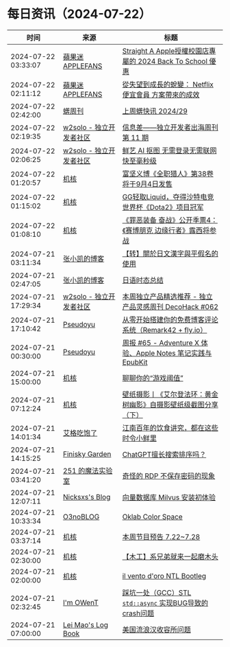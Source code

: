 ﻿# 每日资讯（2024-07-22）

|时间|来源|标题|
|---|---|---|
|2024-07-22 03:33:07|[蘋果迷 APPLEFANS](https://applefans.today/feed/)|[Straight A Apple授權校園店專屬的 2024 Back To School 優惠](https://applefans.today/2024-07-straight-a-bts-event/)|
|2024-07-22 02:11:12|[蘋果迷 APPLEFANS](https://applefans.today/feed/)|[從失望到成長的蛻變： Netflix 便宜會員 方案帶來的成效](https://applefans.today/2024-07-netflix-global-subscriber-increase-ads/)|
|2024-07-22 02:42:00|[蠎周刊](https://weekly.pychina.org/feeds/all.atom.xml)|[上周蠎快讯 2024/29](https://weekly.pychina.org/pyrecap/pyrw-2429.html)|
|2024-07-22 02:19:35|[w2solo - 独立开发者社区](https://w2solo.com/topics/feed)|[信息差——独立开发者出海周刊 第 11 期](https://w2solo.com/topics/4788)|
|2024-07-22 02:06:25|[w2solo - 独立开发者社区](https://w2solo.com/topics/feed)|[鲜艺 AI 抠图 无需登录无需联网快至毫秒级](https://w2solo.com/topics/4787)|
|2024-07-22 01:20:57|[机核](https://www.gcores.com/rss)|[富坚义博《全职猎人》第38卷将于9月4日发售](https://www.gcores.com/articles/185398)|
|2024-07-22 01:15:02|[机核](https://www.gcores.com/rss)|[GG轻取Liquid，夺得沙特电竞世界杯《Dota2》项目冠军](https://www.gcores.com/articles/185397)|
|2024-07-22 01:08:10|[机核](https://www.gcores.com/rss)|[《罪恶装备 奋战》公开季票4：《赛博朋克 边缘行者》露西将参战](https://www.gcores.com/articles/185396)|
|2024-07-21 03:11:34|[张小凯的博客](https://jasonkayzk.github.io/atom.xml)|[【转】關於日文漢字與平假名的使用](https://jasonkayzk.github.io/2024/07/21/%E3%80%90%E8%BD%AC%E3%80%91%E9%97%9C%E6%96%BC%E6%97%A5%E6%96%87%E6%BC%A2%E5%AD%97%E8%88%87%E5%B9%B3%E5%81%87%E5%90%8D%E7%9A%84%E4%BD%BF%E7%94%A8/)|
|2024-07-21 02:47:05|[张小凯的博客](https://jasonkayzk.github.io/atom.xml)|[日语时态总结](https://jasonkayzk.github.io/2024/07/21/%E6%97%A5%E8%AF%AD%E6%97%B6%E6%80%81%E6%80%BB%E7%BB%93/)|
|2024-07-21 17:29:34|[w2solo - 独立开发者社区](https://w2solo.com/topics/feed)|[本周独立产品精选推荐 - 独立产品灵感周刊 DecoHack #062](https://w2solo.com/topics/4786)|
|2024-07-21 17:10:42|[Pseudoyu](https://www.pseudoyu.com/zh/index.xml)|[从零开始搭建你的免费博客评论系统（Remark42 + fly.io）](https://www.pseudoyu.com/zh/2024/07/22/free_commenting_system_using_remark42_and_flyio/)|
|2024-07-21 00:30:00|[Pseudoyu](https://www.pseudoyu.com/zh/index.xml)|[周报 #65 - Adventure X 体验、Apple Notes 笔记实践与 EpubKit](https://www.pseudoyu.com/zh/2024/07/21/weekly_review_20240721/)|
|2024-07-21 15:00:00|[机核](https://www.gcores.com/rss)|[聊聊你的“游戏阈值”](https://www.gcores.com/radios/185263)|
|2024-07-21 07:12:24|[机核](https://www.gcores.com/rss)|[壁纸摄影丨《艾尔登法环：黄金树幽影》自摄影壁纸级截图分享（下）](https://www.gcores.com/articles/185182)|
|2024-07-21 14:01:34|[艾格吃饱了](https://feedpress.me/wx-aigechibaole)|[江南百年的饮食讲究，都在这些时令小鲜里](http://mp.weixin.qq.com/s?__biz=MjM5NTYxODQyMA%3D%3D&mid=2653456413&idx=1&sn=e77276a0b89edeb8894f1c057997c754)|
|2024-07-21 14:15:25|[Finisky Garden](https://finisky.github.io/atom.xml)|[ChatGPT擅长搜索排序吗？](https://finisky.github.io/is-chatgpt-good-at-search-ranking/)|
|2024-07-21 03:41:20|[251 的魔法实验室](https://blog.251.sh/feed/)|[奇怪的 RDP 不保存密码的现象](https://blog.251.sh/please-save-my-password-rdp)|
|2024-07-21 12:07:11|[Nicksxs's Blog](https://nicksxs.me/atom.xml)|[向量数据库 Milvus 安装初体验](https://nicksxs.me/2024/07/21/%E5%90%91%E9%87%8F%E6%95%B0%E6%8D%AE%E5%BA%93-Milvus-%E5%AE%89%E8%A3%85%E5%88%9D%E4%BD%93%E9%AA%8C/)|
|2024-07-21 10:33:34|[O3noBLOG](https://feeds.feedburner.com/othree)|[Oklab Color Space](https://blog.othree.net/log/2024/07/21/oklab-color-space/)|
|2024-07-21 03:37:14|[机核](https://www.gcores.com/rss)|[本周节目预告 7.22~7.28](https://www.gcores.com/articles/185356)|
|2024-07-21 02:30:00|[机核](https://www.gcores.com/rss)|[【木工】系兄弟就来一起磨木头](https://www.gcores.com/videos/185273)|
|2024-07-21 02:00:00|[机核](https://www.gcores.com/rss)|[il vento d'oro NTL Bootleg ](https://www.gcores.com/videos/185350)|
|2024-07-21 02:32:45|[I'm OWenT](https://owent.net/index.xml)|[踩坑一处（GCC）STL `std::async` 实现BUG导致的crash问题](//owent.net/2024/2402.html)|
|2024-07-21 07:00:00|[Lei Mao's Log Book](https://leimao.github.io/atom.xml)|[美国流浪汉收容所问题](https://leimao.github.io/essay/%E7%BE%8E%E5%9B%BD%E6%B5%81%E6%B5%AA%E6%B1%89%E6%94%B6%E5%AE%B9%E6%89%80%E9%97%AE%E9%A2%98/)|
